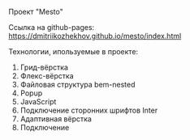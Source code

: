 Проект "Mesto"

Ссылка на github-pages:
 https://dmitriikozhekhov.github.io/mesto/index.html

Технологии, ипользуемые в проекте:
1. Грид-вёрстка
2. Флекс-вёрстка
3. Файловая структура bem-nested
4. Popup
5. JavaScript
6. Подключение сторонних шрифтов Inter
7. Адаптивная вёрстка
8. Подключение
